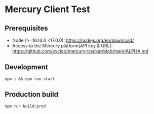 # Mercury Client Test

## Prerequisites

- Node (>=16.14.0 <17.0.0): https://nodejs.org/en/download/
- Access to the Mercury platform(API key & URL): https://github.com/xycloo/mercury-tracker/blob/main/ALPHA.md

## Development
`npm i && npm run start`

## Production build
`npm run build:prod`